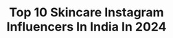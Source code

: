 ---
title: Top 10 Skincare Instagram Influencers In India In 2024
description: >-
  Find top skincare Instagram influencers in India in 2024. Most popular hashtags: #skincare #trending #haircare #trendingreels.
platform: Instagram
hits: 1089
text_top: See the top-rated Instagram accounts on inBeat.
text_bottom: Our database holds 1089 Instagram influencers like this in India for you to collaborate.
profiles:
  - username: "kareena2227_"
    fullname: >-
      Kareena Tekwani | Beauty Influencer💜
    bio: >-
      📍Jaipur | 23 ⭐Makeup | Skincare | Fashion 👇🏻Youtube (300k+ fam) 📩 Email for Collaborations 💌 kareenatekwani123@gmail.com
    location: "India"
    followers: 219221
    engagement: 835
    commentsToLikes: 0.109646
    id: ck8t2bcztytym0j7819d32s0f
    verified: false
    hashtags: "#hairgrowth, #weddingmakeup, #shaadiwaliinspirations, #healthyhair"
  - username: "ruopfu_whiso"
    fullname: >-
      𝑅𝓊𝑜𝓅𝒻𝓊𝓏𝒽𝒶𝓃𝑜 𝓌𝒽𝒾𝓈𝑜
    bio: >-
      ⚜️Miss Universe India 2024 Finalist ⚜️ @missuniverseindiaorg @glamanandsupermodelindia 🎀I make Skincare and Lifestyle Content 🎀
    location: "India"
    followers: 138235
    engagement: 679
    commentsToLikes: 0.006107
    id: ck15tuy5nk14m0i1919106u4r
    verified: false
    hashtags: "#oldagehome, #darkcirclesundereyes, #mysunsilkshine, #indiansummer"
  - username: "saba__jafryy"
    fullname: >-
      SABA JAFRI
    bio: >-
      🇮🇳 Modest Fashion, Lifestyle, Skincare, Beauty. My bro @jafryeats Lucknow 📍 PR/Business - Sabajafrii@icloud.com 📩
    location: "India"
    followers: 145821
    engagement: 965
    commentsToLikes: 0.079117
    id: ck8sxntc3i0ow0j78oildhig3
    verified: false
    hashtags: "#explore, #hijab, #outfitstyle, #viralreels"
  - username: "poojamittal09"
    fullname: >-
      Pooja Mittal
    bio: >-
      Featured Forbes Top 100 Visual Story Teller |Terrible Speller Fashion | Makeup | Skincare | OOTD | Lifestyle poojamittal988@gmail.com
    location: "India"
    followers: 342649
    engagement: 637
    commentsToLikes: 0.011969
    id: ckto9u7hjemoo0j23qprf4p45
    verified: false
    hashtags: "#ad, #skincare, #haircare, #findyourownbeauty"
  - username: "blogs_amna"
    fullname: >-
      Dr.Amna Nasir
    bio: >-
      Alhamdulillah for everything 💖 Mom of 2👶🏻 SkincarePosts #blogsamna_skincare 🦷👩🏻‍⚕️ 📍Karachi ⭐️𝗗𝗠 for business queries YouTube👇🏻
    location: "India"
    followers: 111794
    engagement: 874
    commentsToLikes: 0.044639
    id: ckaou5aejyv0d0i7812fauxi2
    verified: false
    hashtags: "#pakistanicouple, #classypeepsofpakistan, #kpk, #mashaallah"
  - username: "moniicadsouza_"
    fullname: >-
      Monica D'souza 🧿
    bio: >-
      Skincare . Beauty . Lifestyle . Fashion Apple of my eye @the.muffinboy 🐾 Because only change is constant🌤
    location: "India"
    followers: 91934
    engagement: 794
    commentsToLikes: 0.015927
    id: ckap4h0xt7c2q0i78trcl3o3w
    verified: false
    hashtags: "#explore, #explorepage, #food, #ad"
  - username: "nikitasoni_13"
    fullname: >-
      Nikita Soni Gerani
    bio: >-
      👸🏻Femina Miss India Rajasthan 2018 🛍️ Fashion & beauty addict 📌 Curating Pinterest-worthy looks 💖 Relatable makeup /skincare tutorials
    location: "India"
    followers: 20349
    engagement: 654
    commentsToLikes: 0.043523
    id: ck602npu8i6f80i14iwuxiiqk
    verified: false
    hashtags: "#couplegoals, #explore, #diy, #nikitasoni"
  - username: "reneethereborn"
    fullname: >-
      Deepali Dhabu 🧿
    bio: >-
      Designer|Fashion|Lifestyle|Beauty|Skincare|Travel NIFT 🏠Mumbai/Delhi For collaborations 📧 reneethereborn@gmail.com
    location: "India"
    followers: 104530
    engagement: 366
    commentsToLikes: 0.047289
    id: ckto9uekmeu3k0j23dixv3gvl
    verified: false
    hashtags: "#travelblogger, #travelgram, #reneethereborn, #haircare"
  - username: "nabeehafakih"
    fullname: >-
      Nabeeha Fakih
    bio: >-
      Modest fashion inspo | Real beauty & skincare tips | Mom life & Self-Love ✨| Join the #beesquad 🐝 Building: @shopnoore
    location: "India"
    followers: 61252
    engagement: 342
    commentsToLikes: 0.017106
    id: ck13aykahstfd0i19227d73xa
    verified: false
    hashtags: "#babyledweaning, #venicci, #babyfood, #ad"
  - username: "deeghose"
    fullname: >-
      dee
    bio: >-
      fashion•dance•skincare•beauty•lifestyle•travel 📍BOM & BLR 🚩 #theRCBgirl
    location: "India"
    followers: 383076
    engagement: 329
    commentsToLikes: 0.018630
    id: ck15ryxbjaec10i197sdv0fof
    verified: true
    hashtags: "#thercbgirl, #deetails, #ootdee, #style"
---